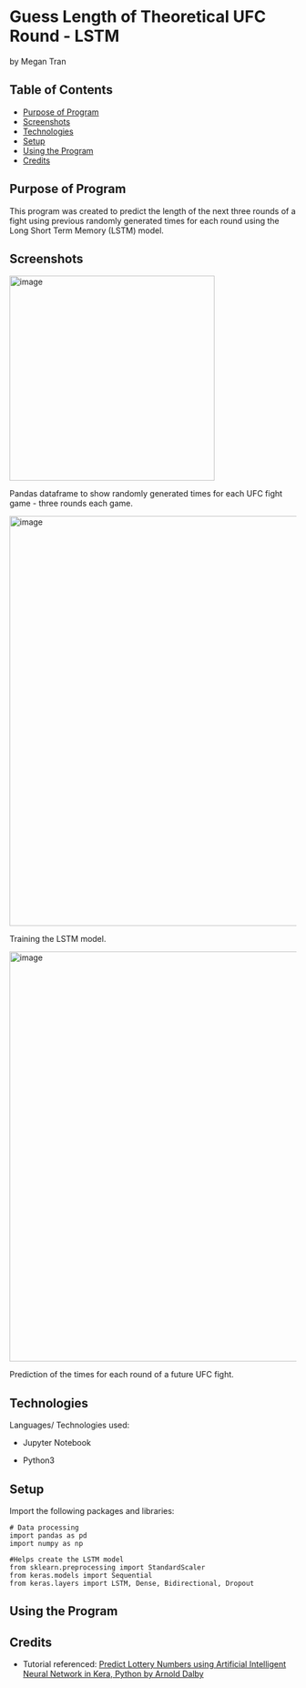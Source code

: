 # Guess Length of Theoretical UFC Round - LSTM
by Megan Tran

## Table of Contents
* [Purpose of Program](#Purpose-of-program)
* [Screenshots](#screenshots)
* [Technologies](#technologies)
* [Setup](#setup)
* [Using the Program](#Using-the-Program)
* [Credits](#Credits)

## Purpose of Program

This program was created to predict the length of the next three rounds of a fight using previous randomly generated times for each round using the Long Short Term Memory (LSTM) model. 

## Screenshots

<img width="360" alt="image" src="https://github.com/Sonicdaheghod/Long-Short-Term-Memory-LSTM-_Practice/assets/68253811/10d59077-2498-44eb-8cec-50be04152140">

Pandas dataframe to show randomly generated times for each UFC fight game - three rounds each game.

<img width="720" alt="image" src="https://github.com/Sonicdaheghod/Long-Short-Term-Memory-LSTM-_Practice/assets/68253811/5f4af440-844a-4fde-802e-513c38653bbf">

Training the LSTM model.

<img width="720" alt="image" src="https://github.com/Sonicdaheghod/Long-Short-Term-Memory-LSTM-_Practice/assets/68253811/685bd00b-d19d-4fc8-8cbb-c40b1d7cc507">

Prediction of the times for each round of a future UFC fight. 

## Technologies
Languages/ Technologies used:

* Jupyter Notebook

* Python3

## Setup

Import the following packages and libraries:

```
# Data processing
import pandas as pd
import numpy as np

#Helps create the LSTM model
from sklearn.preprocessing import StandardScaler
from keras.models import Sequential
from keras.layers import LSTM, Dense, Bidirectional, Dropout

```
  
## Using the Program

## Credits

* Tutorial referenced: [Predict Lottery Numbers using Artificial Intelligent Neural Network in Kera, Python by Arnold Dalby](https://youtu.be/vN_EuIfD42g)



